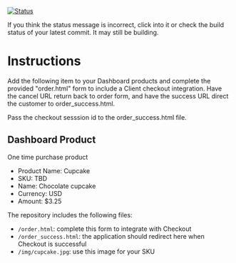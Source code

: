 [![Status](https://img.shields.io/badge/status-SUBMITTABLE%20COMMIT:%20f54f4b0b4a84f1f35991df98cc5c5c399daee2ca-brightgreen.svg)](https://github.com/andremcb/bakery_scaffold_AApE3fQi8zR0pcdo/commit/f54f4b0b4a84f1f35991df98cc5c5c399daee2ca)



























































































































































































If you think the status message is incorrect, click into it or check the build status of your latest commit. It may still be building.

# Instructions 

Add the following item to your Dashboard products and complete the provided "order.html" form to include a Client checkout integration. Have the cancel URL return back to order form, and have the success URL direct the customer to order_success.html. 

Pass the checkout sesssion id to the order_success.html file.

## Dashboard Product
One time purchase product
* Product Name: Cupcake
* SKU: TBD
* Name: Chocolate cupcake
* Currency: USD
* Amount: $3.25

The repository includes the following files:
* `/order.html`: complete this form to integrate with Checkout
* `/order_success.html`: the application should redirect here when Checkout is successful
* `/img/cupcake.jpg`: use this image for your SKU
